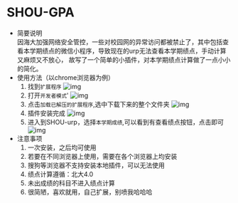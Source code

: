 # SHOU-GPA
* 简要说明  
因海大加强网络安全管控，一些对校园网的异常访问都被禁止了，其中包括查看本学期绩点的微信小程序，导致现在的urp无法查看本学期绩点，手动计算又麻烦又不放心，
故写了一个简单的小插件，对本学期绩点计算做了一点小小的简化。
* 使用方法（以chrome浏览器为例）
  1. 找到`扩展程序`
  ![img](https://github.com/WhiteBlacken/MypostImage/raw/master/SHOU-GPA/1.png)
  2. 打开`开发者模式`'
  ![img](https://github.com/WhiteBlacken/MypostImage/raw/master/SHOU-GPA/2.png)
  3. 点击`加载已解压的扩展程序`,选中下载下来的整个文件夹
  ![img](https://github.com/WhiteBlacken/MypostImage/raw/master/SHOU-GPA/3.png)
  4. 插件安装完成
  ![img](https://github.com/WhiteBlacken/MypostImage/raw/master/SHOU-GPA/4.png)
  5. 进入到SHOU-urp，选择`本学期成绩`,可以看到有查看绩点按钮，点击即可
  ![img](https://github.com/WhiteBlacken/MypostImage/raw/master/SHOU-GPA/5.png)
* 注意事项
  1. 一次安装，之后均可使用
  2. 若要在不同浏览器上使用，需要在各个浏览器上均安装
  3. 搜狗等浏览器不支持安装本地插件，可以无法使用
  4. 绩点计算遵循：北大4.0
  5. 未出成绩的科目不进入绩点计算
  6. 很简陋，喜欢就用，自己扩展，别喷我哈哈哈
  
